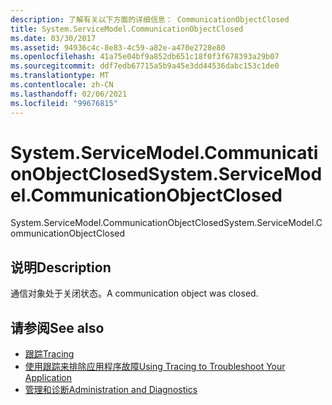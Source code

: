 ```yaml
---
description: 了解有关以下方面的详细信息： CommunicationObjectClosed
title: System.ServiceModel.CommunicationObjectClosed
ms.date: 03/30/2017
ms.assetid: 94936c4c-8e83-4c59-a82e-a470e2728e80
ms.openlocfilehash: 41a75e04bf9a852db651c18f0f3f678393a29b07
ms.sourcegitcommit: ddf7edb67715a5b9a45e3dd44536dabc153c1de0
ms.translationtype: MT
ms.contentlocale: zh-CN
ms.lasthandoff: 02/06/2021
ms.locfileid: "99676815"
---
```

# <a name="systemservicemodelcommunicationobjectclosed"></a><span data-ttu-id="9a1ec-103">System.ServiceModel.CommunicationObjectClosed</span><span class="sxs-lookup"><span data-stu-id="9a1ec-103">System.ServiceModel.CommunicationObjectClosed</span></span>

<span data-ttu-id="9a1ec-104">System.ServiceModel.CommunicationObjectClosed</span><span class="sxs-lookup"><span data-stu-id="9a1ec-104">System.ServiceModel.CommunicationObjectClosed</span></span>  
  
## <a name="description"></a><span data-ttu-id="9a1ec-105">说明</span><span class="sxs-lookup"><span data-stu-id="9a1ec-105">Description</span></span>  

 <span data-ttu-id="9a1ec-106">通信对象处于关闭状态。</span><span class="sxs-lookup"><span data-stu-id="9a1ec-106">A communication object was closed.</span></span>  
  
## <a name="see-also"></a><span data-ttu-id="9a1ec-107">请参阅</span><span class="sxs-lookup"><span data-stu-id="9a1ec-107">See also</span></span>

- [<span data-ttu-id="9a1ec-108">跟踪</span><span class="sxs-lookup"><span data-stu-id="9a1ec-108">Tracing</span></span>](index.md)
- [<span data-ttu-id="9a1ec-109">使用跟踪来排除应用程序故障</span><span class="sxs-lookup"><span data-stu-id="9a1ec-109">Using Tracing to Troubleshoot Your Application</span></span>](using-tracing-to-troubleshoot-your-application.md)
- [<span data-ttu-id="9a1ec-110">管理和诊断</span><span class="sxs-lookup"><span data-stu-id="9a1ec-110">Administration and Diagnostics</span></span>](../index.md)
